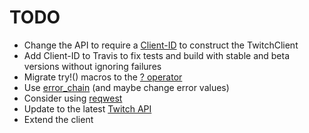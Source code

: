 # TODO

 * Change the API to require a [Client-ID](https://blog.twitch.tv/client-id-required-for-kraken-api-calls-afbb8e95f843) to construct the TwitchClient
 * Add Client-ID to Travis to fix tests and build with stable and beta versions without ignoring failures
 * Migrate try!() macros to the [? operator](https://blog.rust-lang.org/2016/11/10/Rust-1.13.html#the--operator)
 * Use [error_chain](https://docs.rs/error-chain) (and maybe change error values)
 * Consider using [reqwest](https://docs.rs/reqwest)
 * Update to the latest [Twitch API](https://dev.twitch.tv/docs)
 * Extend the client
